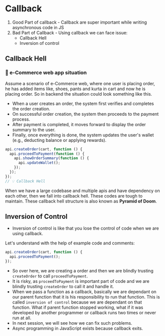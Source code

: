 # Callback

  1. Good Part of callback - Callback are super important while writing asynchronous code in JS
  2. Bad Part of Callback - Using callback we can face issue:
     - Callback Hell
     - Inversion of control

## Callback Hell

### 🛒 e-Commerce web app situation

Assume a scenario of e-Commerce web, where one user is placing order, he has added items like, shoes, pants and kurta in cart and now he is placing order. So in backend the situation could look something like this.

- When a user creates an order, the system first verifies and completes the order creation.
- On successful order creation, the system then proceeds to the payment process.
- After payment is completed, it moves forward to display the order summary to the user.
- Finally, once everything is done, the system updates the user's wallet (e.g., deducting balance or applying rewards).

```js
api.createOrder(cart, function () {
  api.proceedToPayment(function () {
    api.showOrderSummary(function () {
      api.updateWallet();
    });
  });
});
// 💡 Callback Hell
```

When we have a large codebase and multiple apis and have dependency on each other, then we fall into callback hell.
These codes are tough to maintain.
These callback hell structure is also known as **Pyramid of Doom**.

## Inversion of Control

  - Inversion of control is like that you lose the control of code when we are using callback.

Let's understand with the help of example code and comments:

```js
api.createOrder(cart, function () {
  api.proceedToPayment();
});
```
- So over here, we are creating a order and then we are blindly trusting `createOrder` to call `proceedToPayment`.
- It is risky, as `proceedToPayment` is important part of code and we are blindly trusting `createOrder` to call it and handle it.
- When we pass a function as a callback, basically we are dependant on our parent function that it is his responsibility to run that function. This is called `inversion of control` because we are dependant on that function. What if parent function stopped working, what if it was developed by another programmer or callback runs two times or never run at all.
- In next session, we will see how we can fix such problems.
- Async programming in JavaScript exists because callback exits.
